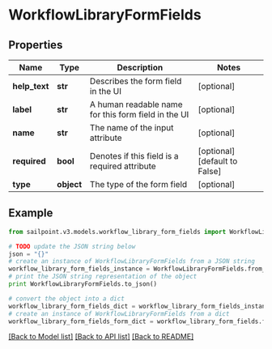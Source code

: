 # WorkflowLibraryFormFields


## Properties

Name | Type | Description | Notes
------------ | ------------- | ------------- | -------------
**help_text** | **str** | Describes the form field in the UI | [optional] 
**label** | **str** | A human readable name for this form field in the UI | [optional] 
**name** | **str** | The name of the input attribute | [optional] 
**required** | **bool** | Denotes if this field is a required attribute | [optional] [default to False]
**type** | **object** | The type of the form field | [optional] 

## Example

```python
from sailpoint.v3.models.workflow_library_form_fields import WorkflowLibraryFormFields

# TODO update the JSON string below
json = "{}"
# create an instance of WorkflowLibraryFormFields from a JSON string
workflow_library_form_fields_instance = WorkflowLibraryFormFields.from_json(json)
# print the JSON string representation of the object
print WorkflowLibraryFormFields.to_json()

# convert the object into a dict
workflow_library_form_fields_dict = workflow_library_form_fields_instance.to_dict()
# create an instance of WorkflowLibraryFormFields from a dict
workflow_library_form_fields_form_dict = workflow_library_form_fields.from_dict(workflow_library_form_fields_dict)
```
[[Back to Model list]](../README.md#documentation-for-models) [[Back to API list]](../README.md#documentation-for-api-endpoints) [[Back to README]](../README.md)


